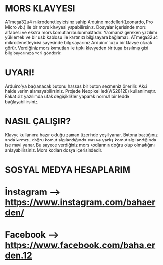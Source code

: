 # MORS KLAVYESI
ATmega32u4 mikrodenetleyicisine sahip Arduino modelleri(Leonardo, Pro Micro vb.) ile bir mors klavyesi yapabilirsiniz. Dosyalar içerisinde mors alfabesi ve ekstra mors komutları bulunmaktadır. Yapmanız gereken yazılımı yüklemek ve bir usb kablosu ile kartınızı bilgisayara bağlamak. ATmega32u4 mikrodenetleyicisi sayesinde bilgisayarınız Arduino'nuzu bir klavye olarak görür. Verdiğiniz mors komutları ile tıpkı klavyeden bir tuşa basılmış gibi bilgisayarınıza veri gönderir.

# UYARI!
Arduino'ya bağlanacak butonu hassas bir buton seçmeniz önerilir. Aksi halde verim alamayabilirsiniz. Projede Neopixel led(WS2812B) kullanılmıştır. Fakat siz yazılımda ufak değişiklikler yaparak normal bir ledde bağlayabilirsiniz.

# NASIL ÇALIŞIR?
Klavye kullanıma hazır olduğu zaman üzerinde yeşil yanar. Butona bastığınız anda kırmızı, doğru komut algılandığında sarı ve yanlış komut algılandığında ise mavi yanar. Bu sayede verdiğiniz mors kodlarının doğru olup olmadığını anlayabilirsiniz. Mors kodları dosya içerisindedir.

# SOSYAL MEDYA HESAPLARIM
# İnstagram --> https://www.instagram.com/bahaerden/
# Facebook --> https://www.facebook.com/baha.erden.12
